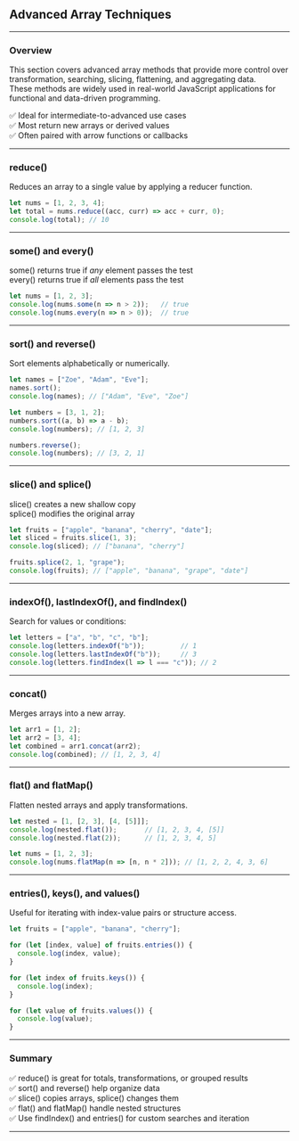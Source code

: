 ## Advanced Array Techniques

---

### Overview

This section covers advanced array methods that provide more control over transformation, searching, slicing, flattening, and aggregating data.  
These methods are widely used in real-world JavaScript applications for functional and data-driven programming.

✅ Ideal for intermediate-to-advanced use cases  
✅ Most return new arrays or derived values  
✅ Often paired with arrow functions or callbacks

---

### reduce()

Reduces an array to a single value by applying a reducer function.

```javascript  
let nums = [1, 2, 3, 4];  
let total = nums.reduce((acc, curr) => acc + curr, 0);  
console.log(total); // 10
```

---

### some() and every()

<span class="codeSnip">some()</span> returns true if *any* element passes the test  
<span class="codeSnip">every()</span> returns true if *all* elements pass the test

```javascript  
let nums = [1, 2, 3];  
console.log(nums.some(n => n > 2));   // true  
console.log(nums.every(n => n > 0));  // true
```

---

### sort() and reverse()

Sort elements alphabetically or numerically.

```javascript  
let names = ["Zoe", "Adam", "Eve"];  
names.sort();  
console.log(names); // ["Adam", "Eve", "Zoe"]
```

```javascript  
let numbers = [3, 1, 2];  
numbers.sort((a, b) => a - b);  
console.log(numbers); // [1, 2, 3]
```

```javascript  
numbers.reverse();  
console.log(numbers); // [3, 2, 1]
```

---

### slice() and splice()

<span class="codeSnip">slice()</span> creates a new shallow copy  
<span class="codeSnip">splice()</span> modifies the original array

```javascript  
let fruits = ["apple", "banana", "cherry", "date"];  
let sliced = fruits.slice(1, 3);  
console.log(sliced); // ["banana", "cherry"]
```

```javascript  
fruits.splice(2, 1, "grape");  
console.log(fruits); // ["apple", "banana", "grape", "date"]
```

---

### indexOf(), lastIndexOf(), and findIndex()

Search for values or conditions:

```javascript  
let letters = ["a", "b", "c", "b"];  
console.log(letters.indexOf("b"));         // 1  
console.log(letters.lastIndexOf("b"));     // 3  
console.log(letters.findIndex(l => l === "c")); // 2
```

---

### concat()

Merges arrays into a new array.

```javascript  
let arr1 = [1, 2];  
let arr2 = [3, 4];  
let combined = arr1.concat(arr2);  
console.log(combined); // [1, 2, 3, 4]
```

---

### flat() and flatMap()

Flatten nested arrays and apply transformations.

```javascript  
let nested = [1, [2, 3], [4, [5]]];  
console.log(nested.flat());       // [1, 2, 3, 4, [5]]  
console.log(nested.flat(2));      // [1, 2, 3, 4, 5]
```

```javascript  
let nums = [1, 2, 3];  
console.log(nums.flatMap(n => [n, n * 2])); // [1, 2, 2, 4, 3, 6]
```

---

### entries(), keys(), and values()

Useful for iterating with index-value pairs or structure access.

```javascript  
let fruits = ["apple", "banana", "cherry"];

for (let [index, value] of fruits.entries()) {
  console.log(index, value);
}

for (let index of fruits.keys()) {
  console.log(index);
}

for (let value of fruits.values()) {
  console.log(value);
}
```

---

### Summary

✅ <span class="codeSnip">reduce()</span> is great for totals, transformations, or grouped results  
✅ <span class="codeSnip">sort()</span> and <span class="codeSnip">reverse()</span> help organize data  
✅ <span class="codeSnip">slice()</span> copies arrays, <span class="codeSnip">splice()</span> changes them  
✅ <span class="codeSnip">flat()</span> and <span class="codeSnip">flatMap()</span> handle nested structures  
✅ Use <span class="codeSnip">findIndex()</span> and <span class="codeSnip">entries()</span> for custom searches and iteration

---

